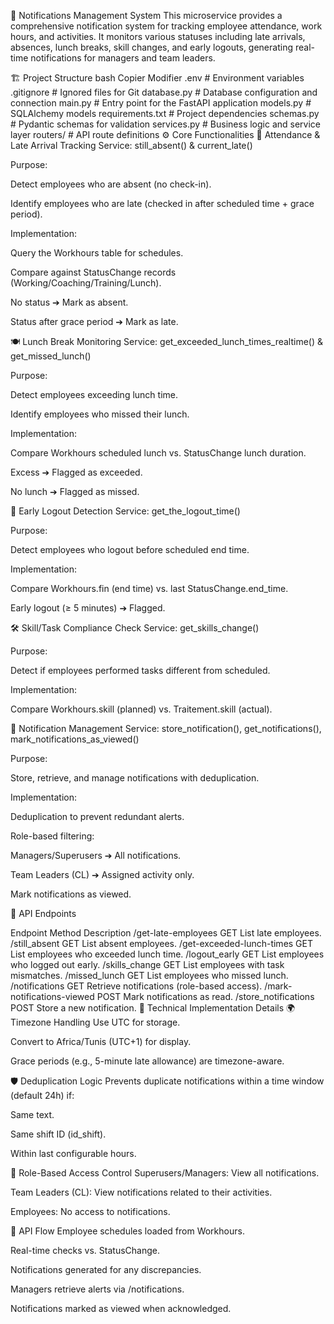 📢 Notifications Management System
This microservice provides a comprehensive notification system for tracking employee attendance, work hours, and activities. It monitors various statuses including late arrivals, absences, lunch breaks, skill changes, and early logouts, generating real-time notifications for managers and team leaders.

🏗️ Project Structure
bash
Copier
Modifier
.env                    # Environment variables
.gitignore              # Ignored files for Git
database.py             # Database configuration and connection
main.py                 # Entry point for the FastAPI application
models.py               # SQLAlchemy models
requirements.txt        # Project dependencies
schemas.py              # Pydantic schemas for validation
services.py             # Business logic and service layer
routers/                # API route definitions
⚙️ Core Functionalities
📅 Attendance & Late Arrival Tracking
Service: still_absent() & current_late()

Purpose:

Detect employees who are absent (no check-in).

Identify employees who are late (checked in after scheduled time + grace period).

Implementation:

Query the Workhours table for schedules.

Compare against StatusChange records (Working/Coaching/Training/Lunch).

No status ➔ Mark as absent.

Status after grace period ➔ Mark as late.

🍽️ Lunch Break Monitoring
Service: get_exceeded_lunch_times_realtime() & get_missed_lunch()

Purpose:

Detect employees exceeding lunch time.

Identify employees who missed their lunch.

Implementation:

Compare Workhours scheduled lunch vs. StatusChange lunch duration.

Excess ➔ Flagged as exceeded.

No lunch ➔ Flagged as missed.

🚪 Early Logout Detection
Service: get_the_logout_time()

Purpose:

Detect employees who logout before scheduled end time.

Implementation:

Compare Workhours.fin (end time) vs. last StatusChange.end_time.

Early logout (≥ 5 minutes) ➔ Flagged.

🛠️ Skill/Task Compliance Check
Service: get_skills_change()

Purpose:

Detect if employees performed tasks different from scheduled.

Implementation:

Compare Workhours.skill (planned) vs. Traitement.skill (actual).

🔔 Notification Management
Service: store_notification(), get_notifications(), mark_notifications_as_viewed()

Purpose:

Store, retrieve, and manage notifications with deduplication.

Implementation:

Deduplication to prevent redundant alerts.

Role-based filtering:

Managers/Superusers ➔ All notifications.

Team Leaders (CL) ➔ Assigned activity only.

Mark notifications as viewed.

🚀 API Endpoints

Endpoint	Method	Description
/get-late-employees	GET	List late employees.
/still_absent	GET	List absent employees.
/get-exceeded-lunch-times	GET	List employees who exceeded lunch time.
/logout_early	GET	List employees who logged out early.
/skills_change	GET	List employees with task mismatches.
/missed_lunch	GET	List employees who missed lunch.
/notifications	GET	Retrieve notifications (role-based access).
/mark-notifications-viewed	POST	Mark notifications as read.
/store_notifications	POST	Store a new notification.
🧩 Technical Implementation Details
🌍 Timezone Handling
Use UTC for storage.

Convert to Africa/Tunis (UTC+1) for display.

Grace periods (e.g., 5-minute late allowance) are timezone-aware.

🛡️ Deduplication Logic
Prevents duplicate notifications within a time window (default 24h) if:

Same text.

Same shift ID (id_shift).

Within last configurable hours.

👥 Role-Based Access Control
Superusers/Managers: View all notifications.

Team Leaders (CL): View notifications related to their activities.

Employees: No access to notifications.

🔄 API Flow
Employee schedules loaded from Workhours.

Real-time checks vs. StatusChange.

Notifications generated for any discrepancies.

Managers retrieve alerts via /notifications.

Notifications marked as viewed when acknowledged.

